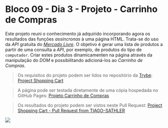# Bloco 09 - Dia 3 - Projeto - Carrinho de Compras

Este projeto reuni o conhecimento já adquirido incorporando agora os resultados das funções *assíncronas* à uma página HTML. Trata-se do uso da *API* gratuita do [*Mercado Livre*](https://developers.mercadolivre.com.br/pt_br/itens-e-buscas). O objetivo é gerar uma lista de produtos a partir de uma consulta a *API*, por exemplo, de produtos do tipo de `computador`. Criar estes produtos dinamicamenten na página através da manipulação do *DOM* e possibilitando adicioná-los ao *Carrinho de Compras*.

> Os requisitos do projeto podem ser lidos no repositório da [Trybe](): [Project Shopping Cart](https://github.com/tryber/sd-014-a-project-shopping-cart)

> A página pode ser testada diretamente de uma cópia hospedada no GitHub Pages: [Projeto Carrinho de Compras]()

> Os resultados do projeto podem ser vistos neste Pull Request: [Project Shopping Cart - Pull Request from TIAGO-SATHLER](https://github.com/tryber/sd-014-a-project-shopping-cart/pull/6)

![](https://github.com/tiagosathler/trybe-exercises/blob/master/fundamentos/bloco-09-javascript-ass%C3%ADncrono-e-promises/dia-3-projeto-carrinho-de-compras/Results-Project-Shopping-Cart.png)
